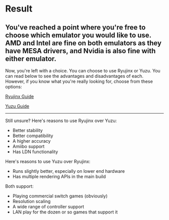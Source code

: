 # Result

## You've reached a point where you're free to choose which emulator you would like to use. AMD and Intel are fine on both emulators as they have MESA drivers, and Nvidia is also fine with either emulator.

Now, you're left with a choice. You can choose to use Ryujinx or Yuzu. You can read below to see the advantages and disadvantages of each. However, if you know what you're really looking for, choose from these options:

[Ryujinx Guide](https://github.com/Abd-007/Switch-Emulators-Guide/blob/main/Ryujinx.md)

[Yuzu Guide](https://github.com/Abd-007/Switch-Emulators-Guide/blob/main/Yuzu.md)

* * * 

Still unsure? Here's reasons to use Ryujinx over Yuzu:

- Better stability
- Better compatibility
- A higher accuracy
- Amiibo support
- Has LDN functionality

Here's reasons to use Yuzu over Ryujinx:

- Runs slightly better, especially on lower end hardware
- Has multiple rendering APIs in the main build

Both support:

- Playing commercial switch games (obviously)
- Resolution scaling
- A wide range of controller support
- LAN play for the dozen or so games that support it
